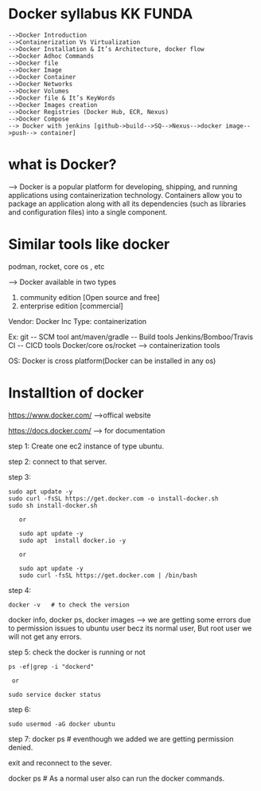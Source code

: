 Docker syllabus KK FUNDA
===============
```
-->Docker Introduction
-->Containerization Vs Virtualization
-->Docker Installation & It’s Architecture, docker flow
-->Docker Adhoc Commands
-->Docker file
-->Docker Image
-->Docker Container
-->Docker Networks
-->Docker Volumes
-->Docker file & It’s KeyWords
-->Docker Images creation
-->Docker Registries (Docker Hub, ECR, Nexus)
-->Docker Compose
--> Docker with jenkins [github->build-->SQ-->Nexus-->docker image-->push--> container]
```

what is Docker?
===============
--> Docker is a popular platform for developing, shipping, and running applications using containerization technology. Containers allow you to package an application along with all its dependencies (such as libraries and configuration files) into a single component.



Similar tools like docker
=========================
podman, rocket, core os , etc


--> Docker available in two types
1. community edition [Open source and free]
2. enterprise edition [commercial]

Vendor: Docker Inc
Type: containerization

Ex: git -- SCM tool
    ant/maven/gradle -- Build tools
    Jenkins/Bomboo/Travis CI -- CICD tools
    Docker/core os/rocket --> containerization tools

OS: Docker is cross platform(Docker can be installed in any os)


Installtion of docker
=====================

https://www.docker.com/   -->offical website

https://docs.docker.com/  --> for documentation


step 1: Create one ec2 instance of type ubuntu. 

step 2: connect to that server.


step 3: 

   ``` 
   sudo apt update -y 
   sudo curl -fsSL https://get.docker.com -o install-docker.sh
   sudo sh install-docker.sh
```

       or
```
   sudo apt update -y
   sudo apt  install docker.io -y
```

       or
```
   sudo apt update -y
   sudo curl -fsSL https://get.docker.com | /bin/bash
```

step 4:

```
docker -v   # to check the version
```
 

docker info, docker ps, docker images --> we are getting some errors due to permission issues to ubuntu user becz its normal user, But root user we will not get any errors.

step 5: check the docker is running or not

```
ps -ef|grep -i "dockerd"
```
   
     or
```
sudo service docker status
```

step 6:

```
sudo usermod -aG docker ubuntu
```

step 7: docker ps # eventhough we added we are getting permission denied.

  exit and reconnect to the sever.

docker ps # As a normal user also can run the docker commands.



